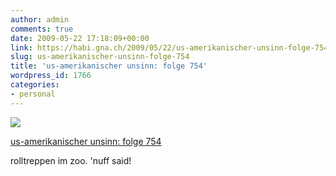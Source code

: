 ```yaml
---
author: admin
comments: true
date: 2009-05-22 17:18:09+00:00
link: https://habi.gna.ch/2009/05/22/us-amerikanischer-unsinn-folge-754/
slug: us-amerikanischer-unsinn-folge-754
title: 'us-amerikanischer unsinn: folge 754'
wordpress_id: 1766
categories:
- personal
---
```



 [![](https://static.flickr.com/3304/3554723760_20b3a4b240_m.jpg)](https://www.flickr.com/photos/habi/3554723760/)
   

 
  [us-amerikanischer unsinn: folge 754](https://www.flickr.com/photos/habi/3554723760/)
    

 



rolltreppen im zoo. 'nuff said!
  

